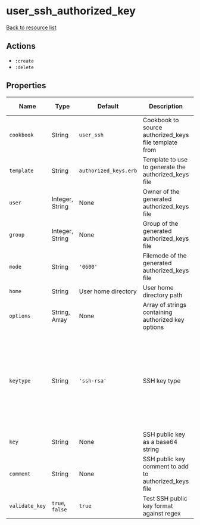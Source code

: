 # user_ssh_authorized_key

[Back to resource list](../README.md#resources)

## Actions

- `:create`
- `:delete`

## Properties

| Name                   | Type          | Default                          | Description                                                         | Allowed Values      |
| ---------------------- | ------------- | -------------------------------- | ------------------------------------------------------------------- | ------------------- |
| `cookbook`             | String        | `user_ssh`                       | Cookbook to source authorized_keys file template from               |                     |
| `template`             | String        | `authorized_keys.erb`            | Template to use to generate the authorized_keys file                |                     |
| `user`                 | Integer, String | None                           | Owner of the generated authorized_keys file                         |                     |
| `group`                | Integer, String | None                           | Group of the generated authorized_keys file                         |                     |
| `mode`                 | String        | `'0600'`                         | Filemode of the generated authorized_keys file                      |                     |
| `home`                 | String        | User home directory              | User home directory path                                            |                     |
| `options`              | String, Array | None                             | Array of strings containing authorized key options                  |                     |
| `keytype`              | String        | `'ssh-rsa'`                      | SSH key type                                                        | `'ecdsa-sha2-nistp256' 'ecdsa-sha2-nistp384' 'ecdsa-sha2-nistp384' 'ecdsa-sha2-nistp521' 'ssh-ed25519' 'ssh-dss' 'ssh-rsa'` |
| `key`                  | String        | None                             | SSH public key as a base64 string                                   |                     |
| `comment`              | String        | None                             | SSH public key comment to add to authorized_keys file               |                     |
| `validate_key`         | `true`, `false` | `true`                         | Test SSH public key format against regex                            |                     |
